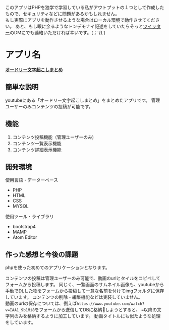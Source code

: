 
このアプリはPHPを独学で学習している私がアウトプットの１つとして作成したもので、セキュリティなどに問題があるかもしれません。  
もし実際にアプリを動作させるような場合はローカル環境で動作させてください。
あと、もし眼に余るようなトンデモナイ記述をしていたらそっと<a href="https://twitter.com/float_top">ツイッター</a>のDMにでも連絡いただければ幸いです。(；´Д`)


アプリ名
====
**<a href="https://3.kagome.xyz" target=”_blank”>オードリー文字起こしまとめ</a>**

## 簡単な説明
youtubeにある「オードリー文字起こしまとめ」をまとめたアプリです。
管理ユーザーのみコンテンツの投稿が可能です。


## 機能
1. コンテンツ投稿機能（管理ユーザーのみ)
1. コンテンツ一覧表示機能
1. コンテンツ詳細表示機能


## 開発環境
使用言語・データーベース
* PHP
* HTML
* CSS
* MYSQL  

使用ツール・ライブラリ
* bootstrap4
* MAMP
* Atom Editor  


## 作った感想と今後の課題  

phpを使った初めてのアプリケーションとなります。  

コンテンツの投稿は管理ユーザーのみ可能で、動画のurlとタイルをコピペしてフォームから投稿します。
同じく、一覧画面のサムネイル画像も、youtubeから手動でDLした物をフォームから投稿して一意な名前を付けてimgフォルダに保存しています。
コンテンツの削除・編集機能などは実装していません。  
動画のurlの保存については、例えば`https://www.youtube.com/watch?v=IAA1_9b1Mi8`をフォームから送信してDBに格納しようとすると、
`=`以降の文字列のみを格納するように加工しています。
動画タイトルにも似たような処理をしています。
